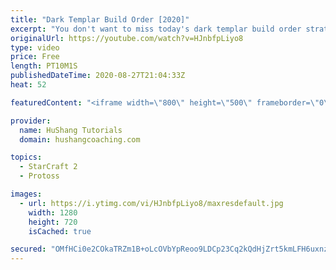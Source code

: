 ```yaml
---
title: "Dark Templar Build Order [2020]"
excerpt: "You don't want to miss today's dark templar build order strategy guide! We're learning a dark templar build order(dt rush)! This strategy/build is for the Protoss vs Terran matchup and get's your dark templar (DT) out by 4:30 IN YOUR OPPONENTS BASE by using a warp prism which we sneak out across the"
originalUrl: https://youtube.com/watch?v=HJnbfpLiyo8
type: video
price: Free
length: PT10M1S
publishedDateTime: 2020-08-27T21:04:33Z
heat: 52

featuredContent: "<iframe width=\"800\" height=\"500\" frameborder=\"0\" src=\"https://www.youtube.com/embed/HJnbfpLiyo8\" allow=\"accelerometer; autoplay; encrypted-media; gyroscope; picture-in-picture\" allowfullscreen></iframe>"

provider:
  name: HuShang Tutorials
  domain: hushangcoaching.com

topics:
  - StarCraft 2
  - Protoss

images:
  - url: https://i.ytimg.com/vi/HJnbfpLiyo8/maxresdefault.jpg
    width: 1280
    height: 720
    isCached: true

secured: "OMfHCi0e2COkaTRZm1B+oLcOVbYpReoo9LDCp23Cq2kQdHjZrt5kmLFH6uxnzfCsBgi136Ewsf7Ggud3Oa1tpJQeR43CJV+z09BWjIc4GyTThVmlAER5mGyGMrqQhYcndkWpo8NzECYFq9ek52qk0+Cg6sML8KNFt3F6oLCe409hZkzP/bvy0+/KIKMh48tMrYugXRjL0rNmkz1wvl1FcLDH6ac5GLWOVvqK8Y8vE4OE/+Q7MeHsvbbN4Lxu/1IWcJRoAoTR/fmyuWGpi2UD1nTdmIQHGUisaeLhHfZGADMRE9kVjvSMfmgqJ10QLTnJgr4qzytMZRMbuja+YJ5/6j4lJ/j6ZzbgSsH7FcxQDvpAVkqPrAo09jrA0MGDZS5mIbTaAZ6tetz2iMr5Jg0Crt+vtlmHEt9E/dFyLS9Wt68=;FWSqCx1YUi+t9B/GjPQZhg=="
---
```


